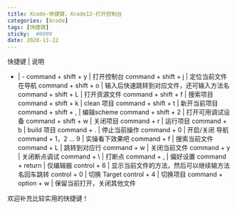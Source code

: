 ```yaml
---
title: Xcode-快捷键，Xcode12-打开控制台
categories: [Xcode]
tags: [快捷键]
sticky:  #9999
date: 2020-11-22
---
```



 快捷键 | 说明 
 - | -
command + shift + y  |  打开控制台 
 command + shift + j | 定位当前文件在导航 
 command + shift + o | 输入后快速跳转到对应文件，还可输入方法名 
 command + shift + L | 打开资源文件 
 command + shift + f | 搜索项目
 command + shift + k | clean 项目
 command + shift + t | 新开当前项目
 command + shift + , | 编辑scheme
 command + shift + 2 | 打开可用调试设备
 command + shift + w |  关闭项目
 command + r | 运行项目
 command + b | build 项目
 command + . | 停止当前操作
 command + 0 | 开启/关闭 导航
 command + 1，2 ... 9 | 实操看下效果吧
 command + f | 搜索当前文件
 command + L |  跳转到对应行
 command + w | 关闭当前文件
 command + y | 关闭断点调试
 command + \ | 打断点
 command + , | 偏好设置
 command + return | 仅编辑器
control + 6 | 显示当前文件的方法，然后可以继续输方法名回车跳转
control + 0 | 切换 Target
control + 4 | 切换项目
command + option + w | 保留当前打开，关闭其他文件


欢迎补充比较实用的快捷键！



